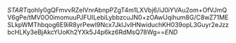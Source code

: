 $START$qohly0gQFmvvRZelVnrAbnpPZgT4m1LXVbj6/iJ0iYVAu2om+OfVJmQV6gPe/tMV0O0imomuuPJFUILebiLybbzcuJN0+zOAwUqihum8G/C8wZ71MESLkpWMThbqog6E9iR8yrPewI9Ncx7JklJvIHNwiduchKH039opL3Guyr2eJzzbcHLKy3eBjAkcYUoKh2YXk5J4p6kz6RdMsQ78Wg==$END$